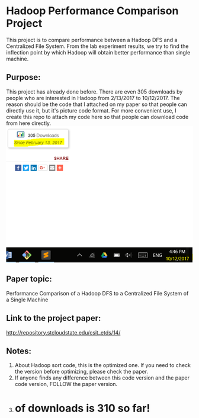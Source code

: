# Hadoop Performance Comparison Project
This project is to compare performance between a Hadoop DFS and a Centralized File System. From the lab experiment results, we try to find the inflection point by which Hadoop will obtain better performance than single machine. 

Purpose:
--------
This project has already done before. There are even 305 downloads by people who are interested in Hadoop from 2/13/2017 to 10/12/2017. The reason should be the code that I attached on my paper so that people can directly use it, but it's picture code format. For more convenient use, I create this repo to attach my code here so that people can download code from here directly.  
![alt text](https://github.com/mndarren/Hadoop-Performance-Comparison-Project/blob/master/CreateData/download.PNG)

Paper topic:
------------
Performance Comparison of a Hadoop DFS to a Centralized File System of a Single Machine

Link to the project paper:
--------------------------
http://repository.stcloudstate.edu/csit_etds/14/

Notes:
------
   1) About Hadoop sort code, this is the optimized one. If you need to check the version before optimizing, please check the paper.
   2) If anyone finds any difference between this code version and the paper code version, FOLLOW the paper version.
   3) # of downloads is 310 so far!